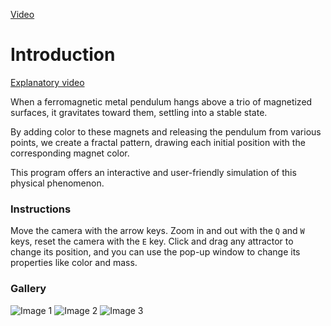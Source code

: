 
[Video](https://github.com/TheNumber5/gravitational-potential-fractal/assets/30901594/566442f2-be01-425d-a069-be8eee048a5a)

# Introduction
[Explanatory video](https://www.youtube.com/watch?v=C5Jkgvw-Z6E)

When a ferromagnetic metal pendulum hangs above a trio of magnetized surfaces, it gravitates toward them, settling into a stable state.

By adding color to these magnets and releasing the pendulum from various points, we create a fractal pattern, drawing each initial position with the corresponding magnet color.

This program offers an interactive and user-friendly simulation of this physical phenomenon.
### Instructions
Move the camera with the arrow keys.
Zoom in and out with the `Q` and `W` keys, reset the camera with the `E` key. Click and drag any attractor to change its position, and you can use the pop-up window to change its properties like color and mass.

### Gallery
![Image 1](https://github.com/TheNumber5/gravitational-potential-fractal/assets/30901594/a94e4d74-830d-408e-8301-800ff8fd1278)
![Image 2](https://github.com/TheNumber5/gravitational-potential-fractal/assets/30901594/e6f2b76e-a8f6-4227-88d9-50d8f73e4b54)
![Image 3](https://github.com/TheNumber5/gravitational-potential-fractal/assets/30901594/c71d77a7-d9d0-406c-9e85-5d9c24377f89)
